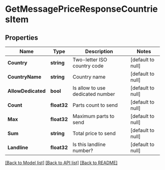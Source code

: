 # GetMessagePriceResponseCountriesItem

## Properties
Name | Type | Description | Notes
------------ | ------------- | ------------- | -------------
**Country** | **string** | Two-letter ISO country code | [default to null]
**CountryName** | **string** | Country name | [default to null]
**AllowDedicated** | **bool** | Is allow to use dedicated number | [default to null]
**Count** | **float32** | Parts count to send | [default to null]
**Max** | **float32** | Maximum parts to send | [default to null]
**Sum** | **string** | Total price to send | [default to null]
**Landline** | **float32** | Is this landline number? | [default to null]

[[Back to Model list]](../README.md#documentation-for-models) [[Back to API list]](../README.md#documentation-for-api-endpoints) [[Back to README]](../README.md)


